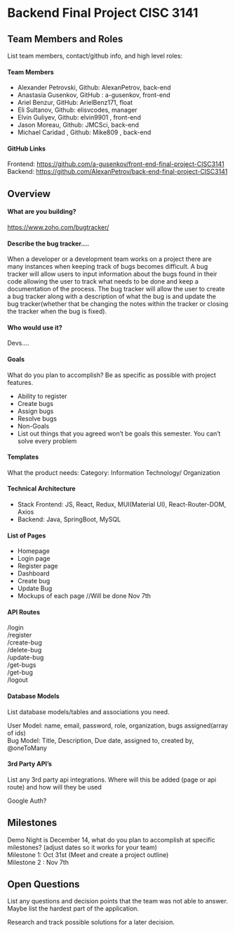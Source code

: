 # Backend Final Project CISC 3141

## Team Members and Roles
List team members, contact/github info, and high level roles:

#### Team Members
* Alexander Petrovski, Github: AlexanPetrov, back-end
* Anastasia Gusenkov, GitHub : a-gusenkov, front-end
* Ariel Benzur, GitHub: ArielBenz171, float
* Eli Sultanov, Github: elisvcodes, manager
* Elvin Guliyev, Github: elvin9901 , front-end
* Jason Moreau, Github: JMCSci, back-end
* Michael Caridad , Github: Mike809 , back-end

#### GitHub Links
Frontend: https://github.com/a-gusenkov/front-end-final-project-CISC3141 <br />
Backend: https://github.com/AlexanPetrov/back-end-final-project-CISC3141


## Overview
#### What are you building? 
https://www.zoho.com/bugtracker/

#### Describe the bug tracker….
When a developer or a development team works on a project there are many instances when keeping track of bugs becomes difficult. A bug tracker will allow users to input information about the bugs found in their code allowing the user to track what needs to be done and keep a documentation of the process. The bug tracker will allow the user to create a bug tracker along with a description of what the bug is and update the bug tracker(whether that be changing the notes within the tracker or closing the tracker when the bug is fixed).

#### Who would use it?
Devs….

#### Goals
What do you plan to accomplish? Be as specific as possible with project features.

- Ability to register
- Create bugs
- Assign bugs
- Resolve bugs
- Non-Goals
- List out things that you agreed won’t be goals this semester. You can’t solve every problem

#### Templates
What the product needs: Category: Information Technology/ Organization

#### Technical Architecture
* Stack Frontend: JS, React, Redux, MUI(Material UI), React-Router-DOM, Axios 
* Backend: Java, SpringBoot, MySQL

#### List of Pages
- Homepage
- Login page
- Register page
- Dashboard
- Create bug
- Update Bug
- Mockups of each page //Will be done Nov 7th

#### API Routes
/login <br />
/register <br />
/create-bug <br />
/delete-bug <br />
/update-bug <br />
/get-bugs <br />
/get-bug <br />
/logout

#### Database Models
List database models/tables and associations you need.

User Model: name, email, password, role, organization, bugs assigned(array of ids)  <br />
Bug Model: Title, Description, Due date, assigned to, created by, @oneToMany

#### 3rd Party API’s
List any 3rd party api integrations. Where will this be added (page or api route) and how will they be used

Google Auth?

## Milestones
Demo Night is December 14, what do you plan to accomplish at specific milestones? (adjust dates so it works for your team)  <br />
Milestone 1: Oct 31st (Meet and create a project outline)  <br />
Milestone 2 : Nov 7th

## Open Questions
List any questions and decision points that the team was not able to answer. Maybe list the hardest part of the application.

Research and track possible solutions for a later decision.





